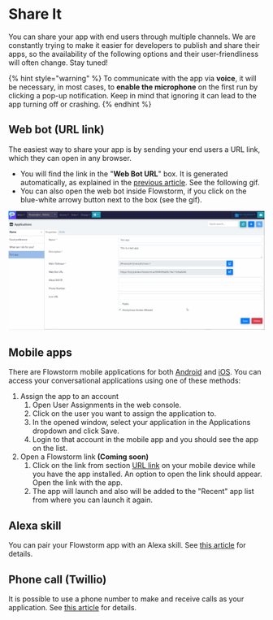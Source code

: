 # Share It

You can share your app with end users through multiple channels. We are constantly trying to make it easier for developers to publish and share their apps, so the availability of the following options and their user-friendliness will often change. Stay tuned!

{% hint style="warning" %}
To communicate with the app via **voice**, it will be necessary, in most cases, to **enable the microphone** on the first run by clicking a pop-up notification. Keep in mind that ignoring it can lead to the app turning off or crashing.
{% endhint %}

## Web bot \(URL link\)

The easiest way to share your app is by sending your end users a URL link, which they can open in any browser.

* You will find the link in the "**Web Bot URL**" box. It is generated automatically, as explained in the [previous article](define-app.md). See the following gif.
* You can also open the web bot inside Flowstorm, if you click on the blue-white arrowy button next to the box \(see the gif\).

![](../../.gitbook/assets/webboturl.gif)

## Mobile apps

There are Flowstorm mobile applications for both [Android](https://play.google.com/store/apps/details?id=ai.promethist.android) and [iOS](https://apps.apple.com/us/app/promethist/id1499825269). You can access your conversational applications using one of these methods:

1. Assign the app to an account
   1. Open User Assignments in the web console.
   2. Click on the user you want to assign the application to.
   3. In the opened window, select your application in the Applications dropdown and click Save.
   4. Login to that account in the mobile app and you should see the app on the list.
2. Open a Flowstorm link **\(Coming soon\)**
   1. Click on the link from section [URL link](share-app.md#web-bot-url-link) on your mobile device while you have the app installed. An option to open the link should appear. Open the link with the app.
   2. The app will launch and also will be added to the "Recent" app list from where you can launch it again.

## Alexa skill

You can pair your Flowstorm app with an Alexa skill. See [this article](../../clients/alexa.md) for details.

## Phone call \(Twillio\)

It is possible to use a phone number to make and receive calls as your application. See [this article](../../core/client-integrations/twilio.md) for details.

